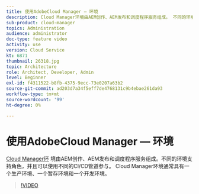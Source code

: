 ```yaml
---
title: 使用AdobeCloud Manager — 环境
description: Cloud Manager环境由AEM创作、AEM发布和调度程序服务组成。 不同的环境支持角色，并且可以使用不同的CI/CD管道参与。 Cloud Manager环境通常具有一个生产环境、一个暂存环境和一个开发环境。
sub-product: cloud-manager
topics: Administration
audience: administrator
doc-type: feature video
activity: use
version: Cloud Service
kt: 6871
thumbnail: 26318.jpg
topic: Architecture
role: Architect, Developer, Admin
level: Beginner
exl-id: f4311522-b8fb-4375-9ecc-73e0207a63b2
source-git-commit: ad203d7a34f5eff7de4768131c9b4ebae261da93
workflow-type: tm+mt
source-wordcount: '99'
ht-degree: 0%

---
```


# 使用AdobeCloud Manager — 环境

[Cloud Manager环](https://experienceleague.adobe.com/docs/experience-manager-cloud-manager/using/how-to-use/manage-your-environment.html) 境由AEM创作、AEM发布和调度程序服务组成。不同的环境支持角色，并且可以使用不同的CI/CD管道参与。 Cloud Manager环境通常具有一个生产环境、一个暂存环境和一个开发环境。

>[!VIDEO](https://video.tv.adobe.com/v/26318/?quality=12&learn=on&hidetitle=true)
